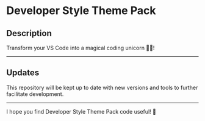# Developer Style Theme Pack

## Description
Transform your VS Code into a magical coding unicorn 🦄✨!

---

## Updates
This repository will be kept up to date with new versions and tools to further facilitate development.

---

I hope you find Developer Style Theme Pack code useful! 🚀
